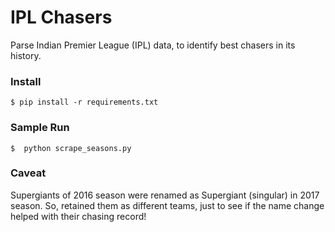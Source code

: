 IPL Chasers
=======
Parse Indian Premier League (IPL) data, to identify best chasers in its history.

### Install
    $ pip install -r requirements.txt

### Sample Run

    $  python scrape_seasons.py

### Caveat
Supergiants of 2016 season were renamed as Supergiant (singular) in 2017 season. So, retained them as different teams, just to see if the name change helped with their chasing record!
